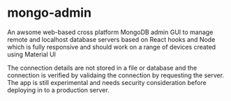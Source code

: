 # mongo-admin
An awsome web-based cross platform MongoDB admin GUI to manage remote and localhost database servers based on React hooks and Node which is fully responsive and should work on a range of devices created using Material UI

The connection details are not stored in a file or database and the connection is verified by validaing the connection by requesting the server. The app is still experimental and needs security consideration before deploying in to a production server.

